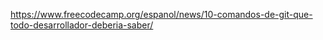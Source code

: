 <https://www.freecodecamp.org/espanol/news/10-comandos-de-git-que-todo-desarrollador-deberia-saber/>
